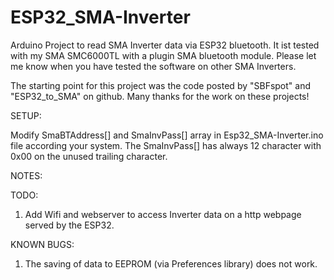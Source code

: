 # ESP32_SMA-Inverter
Arduino Project to read SMA Inverter data via ESP32 bluetooth.
It ist tested with my SMA SMC6000TL with a plugin SMA bluetooth module.
Please let me know when you have tested the software on other SMA Inverters.

The starting point for this project was the code posted by "SBFspot" and "ESP32_to_SMA" on github.
Many thanks for the work on these projects!

SETUP:

Modify SmaBTAddress[] and SmaInvPass[] array in Esp32_SMA-Inverter.ino file according your system.
The SmaInvPass[] has always 12 character with 0x00 on the unused trailing character.

NOTES:


TODO:

1) Add Wifi and webserver to access Inverter data on a http webpage served by the ESP32.


KNOWN BUGS:

1) The saving of data to EEPROM (via Preferences library) does not work.
